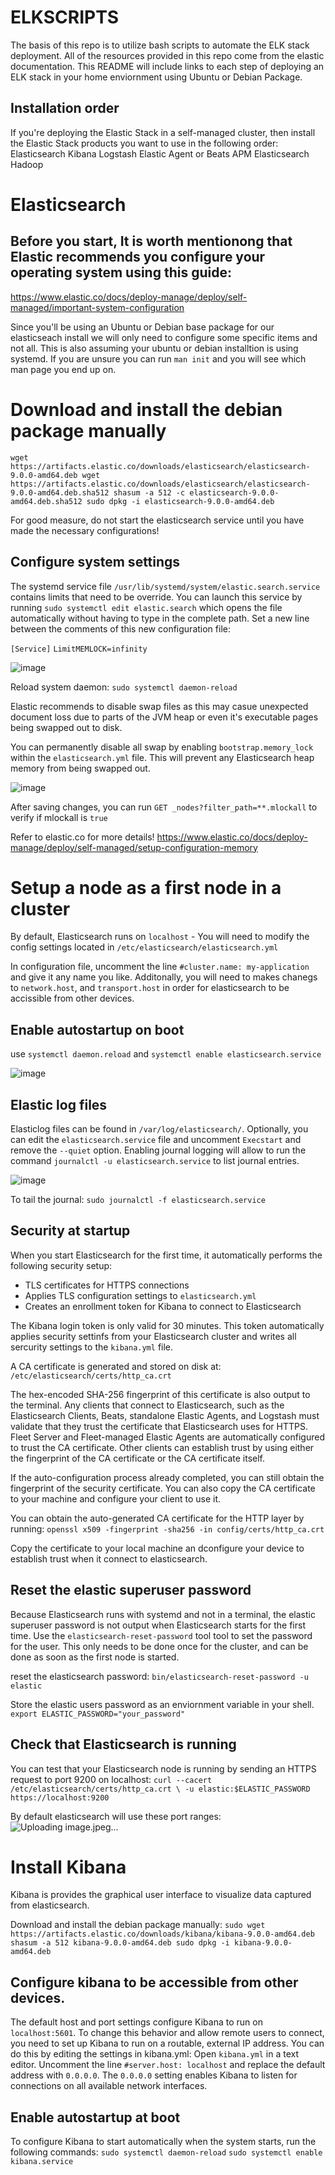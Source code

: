 # ELKSCRIPTS
The basis of this repo is to utilize bash scripts to automate the ELK stack deployment. All of the resources provided in this repo come from the elastic documentation. This README will include links to each step of deploying an ELK stack in your home enviornment using Ubuntu or Debian Package.  

## Installation order
If you're deploying the Elastic Stack in a self-managed cluster, then install the Elastic Stack products you want to use in the following order:
Elasticsearch
Kibana
Logstash
Elastic Agent or Beats
APM
Elasticsearch Hadoop

# Elasticsearch
## Before you start, It is worth mentionong that Elastic recommends you configure your operating system using this guide:
https://www.elastic.co/docs/deploy-manage/deploy/self-managed/important-system-configuration

Since you'll be using an Ubuntu or Debian base package for our elasticseach install we will only need to configure some specific items and not all. This is also assuming your ubuntu or debian installtion is using systemd. If you are unsure you can run `man init` and you will see which man page you end up on. 


# Download and install the debian package manually
`wget https://artifacts.elastic.co/downloads/elasticsearch/elasticsearch-9.0.0-amd64.deb
 wget https://artifacts.elastic.co/downloads/elasticsearch/elasticsearch-9.0.0-amd64.deb.sha512
 shasum -a 512 -c elasticsearch-9.0.0-amd64.deb.sha512
 sudo dpkg -i elasticsearch-9.0.0-amd64.deb`

For good measure, do not start the elasticsearch service until you have made the necessary configurations!

## Configure system settings
The systemd service file `/usr/lib/systemd/system/elastic.search.service` contains limits that need to be override. You can launch this service by running `sudo systemctl edit elastic.search` which opens the file automatically without having to type in the complete path. Set a new line between the comments of this new configuration file:

`[Service]`
`LimitMEMLOCK=infinity`

![image](https://github.com/user-attachments/assets/f045b719-c328-4166-afaa-fa5e356f3903)


Reload system daemon:
`sudo systemctl daemon-reload`

Elastic recommends to disable swap files as this may casue unexpected document loss due to parts of the JVM heap or even it's executable pages being swapped out to disk. 

You can permanently disable all swap by enabling `bootstrap.memory_lock` within the `elasticsearch.yml` file. This will prevent any Elasticsearch heap memory from being swapped out.

![image](https://github.com/user-attachments/assets/cc85182d-f5d7-477e-8ad9-ea6718016ed7)

After saving changes, you can run `GET _nodes?filter_path=**.mlockall` to verify if mlockall is `true` 

Refer to elastic.co for more details! 
https://www.elastic.co/docs/deploy-manage/deploy/self-managed/setup-configuration-memory


# Setup a node as a first node in a cluster
By default, Elasticsearch runs on `localhost` - You will need to modify the config settings located in `/etc/elasticsearch/elasticsearch.yml` 

In configuration file, uncomment the line `#cluster.name: my-application` and give it any name you like. Additonally, you will need to makes chanegs to `network.host`, and `transport.host` in order for elasticsearch to be accissible from other devices. 

## Enable autostartup on boot
use `systemctl daemon.reload` and `systemctl enable elasticsearch.service`

![image](https://github.com/user-attachments/assets/81f9c08b-89aa-45c2-832d-5c43c3bc091a)

## Elastic log files
Elasticlog files can be found in `/var/log/elasticsearch/`. Optionally, you can edit the `elasticsearch.service` file and uncomment `Execstart` and remove the `--quiet` option. Enabling journal logging will allow to run the command `journalctl -u elasticsearch.service` to list journal entries. 

![image](https://github.com/user-attachments/assets/90ff3abe-456f-412d-8131-7f6f2a38ce2d)

To tail the journal: 
`sudo journalctl -f elasticsearch.service`

## Security at startup
When you start Elasticsearch for the first time, it automatically performs the following security setup:

- TLS certificates for HTTPS connections
- Applies TLS configuration settings to `elasticsearch.yml`
- Creates an enrollment token for Kibana to connect to Elasticsearch

The Kibana login token is only valid for 30 minutes. This token automatically applies security settinfs from your Elasticsearch cluster and writes all sercurity settings to the `kibana.yml` file. 

A CA certificate is generated and stored on disk at:
`/etc/elasticsearch/certs/http_ca.crt`

The hex-encoded SHA-256 fingerprint of this certificate is also output to the terminal. Any clients that connect to Elasticsearch, such as the Elasticsearch Clients, Beats, standalone Elastic Agents, and Logstash must validate that they trust the certificate that Elasticsearch uses for HTTPS. Fleet Server and Fleet-managed Elastic Agents are automatically configured to trust the CA certificate. Other clients can establish trust by using either the fingerprint of the CA certificate or the CA certificate itself.

If the auto-configuration process already completed, you can still obtain the fingerprint of the security certificate. You can also copy the CA certificate to your machine and configure your client to use it.

You can obtain the auto-generated CA certificate for the HTTP layer by running:
`openssl x509 -fingerprint -sha256 -in config/certs/http_ca.crt`

Copy the certificate to your local machine an dconfigure your device to establish trust when it connect to elasticsearch. 

## Reset the elastic superuser password
Because Elasticsearch runs with systemd and not in a terminal, the elastic superuser password is not output when Elasticsearch starts for the first time. Use the `elasticsearch-reset-password` tool tool to set the password for the user. This only needs to be done once for the cluster, and can be done as soon as the first node is started.

reset the elasticsearch password: 
`bin/elasticsearch-reset-password -u elastic`

Store the elastic users password as an enviornment variable in your shell. 
`export ELASTIC_PASSWORD="your_password"`

## Check that Elasticsearch is running
You can test that your Elasticsearch node is running by sending an HTTPS request to port 9200 on localhost:
`curl --cacert /etc/elasticsearch/certs/http_ca.crt \
-u elastic:$ELASTIC_PASSWORD https://localhost:9200`

By default elasticsearch will use these port ranges:
![Uploading image.jpeg…]()


# Install Kibana 
Kibana is provides the graphical user interface to visualize data captured from elasticsearch. 

Download and install the debian package manually:
`sudo wget https://artifacts.elastic.co/downloads/kibana/kibana-9.0.0-amd64.deb
shasum -a 512 kibana-9.0.0-amd64.deb
sudo dpkg -i kibana-9.0.0-amd64.deb`

## Configure kibana to be accessible from other devices.
The default host and port settings configure Kibana to run on `localhost:5601`. To change this behavior and allow remote users to connect, you need to set up Kibana to run on a routable, external IP address. You can do this by editing the settings in kibana.yml:
Open `kibana.yml` in a text editor.
Uncomment the line `#server.host: localhost` and replace the default address with `0.0.0.0`. The `0.0.0.0` setting enables Kibana to listen for connections on all available network interfaces. 

## Enable autostartup at boot
To configure Kibana to start automatically when the system starts, run the following commands:
`sudo systemctl daemon-reload`
`sudo systemctl enable kibana.service`

